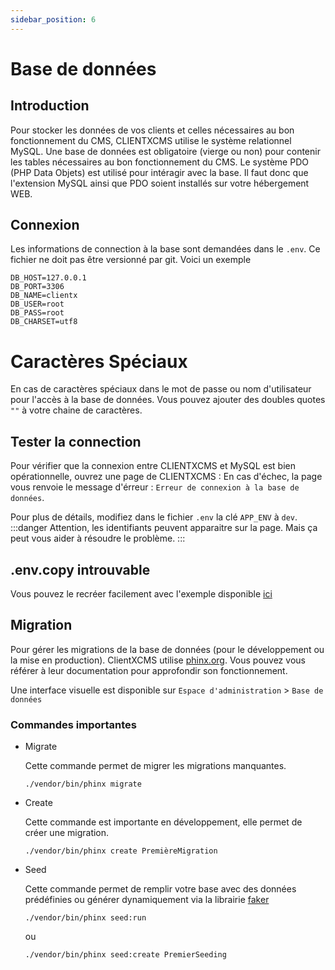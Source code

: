 ```yaml
---
sidebar_position: 6
---
```


# Base de données

## Introduction 
Pour stocker les données de vos clients et celles nécessaires au bon fonctionnement du CMS, CLIENTXCMS utilise le système relationnel MySQL. Une base de données est obligatoire (vierge ou non) pour contenir les tables nécessaires au bon fonctionnement du CMS. Le système PDO (PHP Data Objets) est utilisé pour intéragir avec la base. Il faut donc que l'extension MySQL ainsi que PDO soient installés sur votre hébergement WEB.

## Connexion
Les informations de connection à la base sont demandées dans le ```.env```. Ce fichier ne doit pas être versionné par git. Voici un exemple
```
DB_HOST=127.0.0.1
DB_PORT=3306
DB_NAME=clientx
DB_USER=root
DB_PASS=root
DB_CHARSET=utf8
```
# Caractères Spéciaux
En cas de caractères spéciaux dans le mot de passe ou nom d'utilisateur pour l'accès à la base de données. Vous pouvez ajouter des doubles quotes `""` à votre chaine de caractères.
## Tester la connection

Pour vérifier que la connexion entre CLIENTXCMS et MySQL est bien opérationnelle, ouvrez une page de CLIENTXCMS :
En cas d'échec, la page vous renvoie le message d'érreur :
`Erreur de connexion à la base de données`.

Pour plus de détails, modifiez dans le fichier ```.env```  la clé `APP_ENV` à `dev`.
:::danger
Attention, les identifiants peuvent apparaitre sur la page. Mais ça peut vous aider à résoudre le problème.
:::

## .env.copy introuvable
Vous pouvez le recréer facilement avec l'exemple disponible [ici](https://clientxcms.com/api/env.copy)
## Migration

Pour gérer les migrations de la base de données (pour le développement ou la mise en production). ClientXCMS utilise [phinx.org](https://phinx.org/). Vous pouvez vous référer à leur documentation pour approfondir son fonctionnement.

Une interface visuelle est disponible sur  `Espace d'administration` > `Base de données` 
### Commandes importantes 
- Migrate <br/>

    Cette commande permet de migrer les migrations manquantes.
    ```
    ./vendor/bin/phinx migrate
    ```

- Create <br/>

    Cette commande est importante en développement, elle permet de créer une migration.
    ```
    ./vendor/bin/phinx create PremièreMigration
    ```

- Seed <br/>

    Cette commande permet de remplir votre base avec des données prédéfinies ou générer dynamiquement via la librairie [faker](https://github.com/fzaninotto/Faker)
    ```
    ./vendor/bin/phinx seed:run
    ```
    ou
    ```
    ./vendor/bin/phinx seed:create PremierSeeding
    ```
